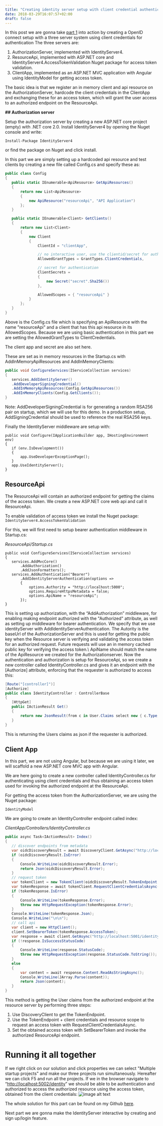 ```yaml
---
title: "Creating identity server setup with client credential authentication (OIDC part 2)"
date: 2018-03-29T16:07:57+02:00
draft: false
---
```


In this post we are gonna take [part 1](http://blog.christianlydemann.com/post/openid-connect-part1/) into action by creating a OpenID connect setup with a three server system using client credentials for authentication The three servers are:

1. AuthorizationServer, implemented with IdentityServer4.
2. ResourceApi, implemented with ASP.NET core and IdentityServer4.AccessTokenValidation Nuget package for access token validation.
3. ClientApp, implemented as an ASP.NET MVC application with Angular using IdentityModel for getting access token.

The basic idea is that we register an in memory client and api resource on the AuthorizationServer, hardcode the client credentials in the ClientApp and exchanging these for an access token, which will grant the user access to an authorized endpoint on the ResourceApi.

**## Authorization server**

Setup the authorization server by creating a new ASP.NET core project (empty) with .NET core 2.0. Install IdentityServer4 by opening the Nuget console and write:

`Install-Package IdentityServer4`

or find the package on Nuget and click install.

In this part we are simply setting up a hardcoded api resource and test clients by creating a new file called Config.cs and specify these as:

```csharp
public class Config
{
   public static IEnumerable<ApiResource> GetApiResources()
   {
       return new List<ApiResource>
       {
           new ApiResource("resourceApi", "API Application")
       };
   }

   public static IEnumerable<Client> GetClients()
   {
       return new List<Client>
       {
           new Client
           {
               ClientId = "clientApp",

               // no interactive user, use the clientid/secret for authentication
               AllowedGrantTypes = GrantTypes.ClientCredentials,

               // secret for authentication
               ClientSecrets =
               {
                   new Secret("secret".Sha256())
               },

               AllowedScopes = { "resourceApi" }
           }
       };
   }
}
```

Above is the Config.cs file which is specifying an ApiResource with the name "resourceApi" and a client that has this api resource in its AllowedScopes. Because we are using basic authentication in this part we are setting the AllowedGrantTypes to ClientCredentials.

The client app and secret are also set here.

These are set as in memory resources in the Startup.cs with AddInMemoryApiResources and AddInMemoryClients:

```csharp
public void ConfigureServices(IServiceCollection services)
{
   services.AddIdentityServer()
   .AddDeveloperSigningCredential()
   .AddInMemoryApiResources(Config.GetApiResources())
   .AddInMemoryClients(Config.GetClients());
}
```

Note: AddDeveloperSigningCredential is for generating a random RSA256 pair on startup, which we will use for this demo. In a production setup, AddSigningCredential should be used to reference the real RSA256 keys.

Finally the IdentityServer middleware are setup with:

```
public void Configure(IApplicationBuilder app, IHostingEnvironment env)
{
   if (env.IsDevelopment())
   {
       app.UseDeveloperExceptionPage();
   }
   app.UseIdentityServer();
}

```

## ResourceApi

The ResourceApi will contain an authorized endpoint for getting the claims of the access token. We create a new ASP.NET core web api and call it ResourceApi.

To enable validation of access token we install the Nuget package: ```IdentityServer4.AccessTokenValidation```

For this, we will first need to setup bearer authentication middleware in Startup.cs:

*ResourceApi/Startup.cs*
```
public void ConfigureServices(IServiceCollection services)
{
   services.AddMvcCore()
       .AddAuthorization()
       .AddJsonFormatters();
   services.AddAuthentication("Bearer")
       .AddIdentityServerAuthentication(options =>
       {
           options.Authority = "http://localhost:5000";
           options.RequireHttpsMetadata = false;
           options.ApiName = "resourceApi";
       });
}
```

This is setting up authorization, with the “AddAuthorization” middleware, for enabling making endpoint authorized with the "Authorized" attribute, as well as setting up middleware for bearer authentication. We specify that we use identityServer with AddIdentityServerAuthentication. The Autority is the baseUrl of the AuthorizationServer and this is used for getting the public key when the Resource server is verifying and validating the access token for an authorized request. Future requests will use an in memory cached public key for verifying the access token.\\
ApiName should match the name of the ApiResource we created for the Authorizationserver.
Now the authentication and authorization is setup for ResourceApi, so we create a new controller called IdentityController.cs and gives it an endpoint with the [Authorize] attribute, enforcing that the requester is authorized to access this:

```csharp
[Route("[controller]")]
[Authorize]
public class IdentityController : ControllerBase
{
   [HttpGet]
   public IActionResult Get()
   {
       return new JsonResult(from c in User.Claims select new { c.Type, c.Value });
   }
}
```

This is returning the Users claims as json if the requester is authorized.

## Client App

In this part, we are not using Angular, but because we are using it later, we will scaffold a new ASP.NET core MVC app with Angular.

We are here going to create a new controller called IdentityController.cs for authenticating using client credentials and thus obtaining an access token used for invoking the authorized endpoint at the ResourceApi.

For getting the access token from the AuthorizationServer, we are using the Nuget package:

``IdentityModel``

We are going to create an IdentityController endpoint called index:

*ClientApp/Controllers/IdentityController.cs*
```csharp
public async Task<IActionResult> Index()
{
   // discover endpoints from metadata
   var oidcDiscoveryResult = await DiscoveryClient.GetAsync("http://localhost:5000");
   if (oidcDiscoveryResult.IsError)
   {
       Console.WriteLine(oidcDiscoveryResult.Error);
       return Json(oidcDiscoveryResult.Error);
   }
   // request token
   var tokenClient = new TokenClient(oidcDiscoveryResult.TokenEndpoint, "clientApp", "secret");
   var tokenResponse = await tokenClient.RequestClientCredentialsAsync("resourceApi");
   if (tokenResponse.IsError)
   {
       Console.WriteLine(tokenResponse.Error);
       throw new HttpRequestException(tokenResponse.Error);
   }
   Console.WriteLine(tokenResponse.Json);
   Console.WriteLine("\n\n");
   // call api
   var client = new HttpClient();
   client.SetBearerToken(tokenResponse.AccessToken);
   var response = await client.GetAsync("http://localhost:5001/identity");
   if (!response.IsSuccessStatusCode)
   {
       Console.WriteLine(response.StatusCode);
       throw new HttpRequestException(response.StatusCode.ToString());
   }
   else
   {
       var content = await response.Content.ReadAsStringAsync();
       Console.WriteLine(JArray.Parse(content));
       return Json(content);
   }
}
```

This method is getting the User claims from the authorized endpoint at the resource server by performing three steps:

1. Use DiscoveryClient to get the TokenEndpoint.
2. Use the TokenEndpoint + client credentials and resource scope to request an access token with RequestClientCredentialsAsync.
3. Set the obtained access token with SetBearerToken and invoke the authorized ResourceApi endpoint.

# Running it all together

If we right click on our solution and click properties we can select "Multiple startup projects" and make our three projects run simultaneously. Hereafter we can click F5 and run all the projects. If we in the browser navigate to “[http://localhost:5002/identity](http://localhost:5002/identity)” we should be able to be authentication and authorized to access the authorized resource using the access token, obtained from the client credentials:
![image alt text](/images/openid-connect-part2/oidc-screenshot.png)

The whole solution for this part can be found on my Github [here]( https://github.com/lydemann/oidc-angular-identityserver/tree/master/Solution%201%20-%20Setup%20OIDC%20system%20with%20client%20credentials).

Next part we are gonna make the IdentityServer interactive by creating and sign up/login feature.
